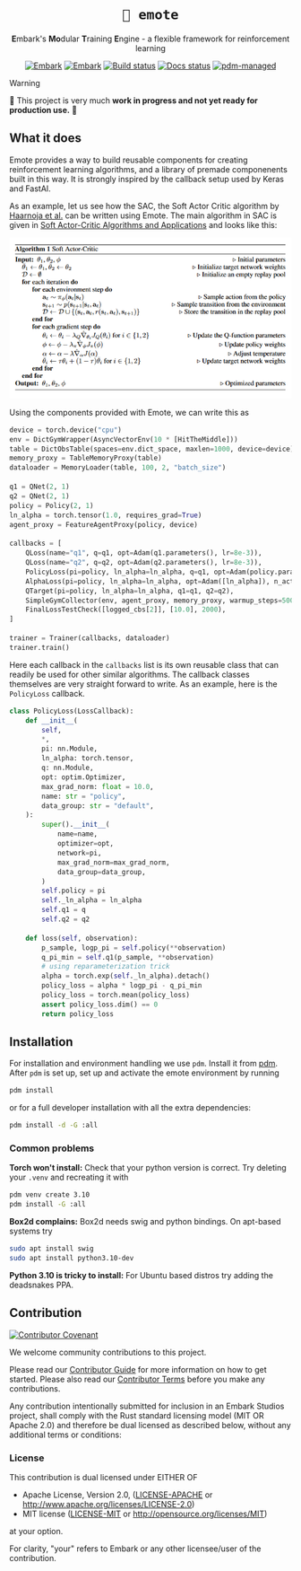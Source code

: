 <!-- Allow this file to not have a first line heading -->
<!-- markdownlint-disable-file MD041 -->

<!-- inline html -->
<!-- markdownlint-disable-file MD033 -->

<div align="center">

# `🍒 emote`

**E**mbark's **Mo**dular **T**raining **E**ngine - a flexible framework for
reinforcement learning

[![Embark](https://img.shields.io/badge/embark-open%20source-blueviolet.svg)](https://embark.dev)
[![Embark](https://img.shields.io/badge/discord-ark-%237289da.svg?logo=discord)](https://discord.gg/dAuKfZS)
[![Build status](https://badge.buildkite.com/968ac3c0bb075fb878f9f973ed91406c8b257b0f050c197542.svg?theme=github&branch=main)](https://buildkite.com/embark-studios/emote)
[![Docs status](https://img.shields.io/badge/Docs-latest-brightgreen)](https://embarkstudios.github.io/emote/)
[![pdm-managed](https://img.shields.io/badge/PDM-v2.5.6-blueviolet)](https://pdm.fming.dev)

</div>

> [!WARNING]
> 🚧 This project is very much **work in progress and not yet ready for production use.** 🚧

## What it does

Emote provides a way to build reusable components for creating reinforcement learning algorithms, and a
library of premade componenents built in this way. It is strongly inspired by the callback setup used
by Keras and FastAI.

As an example, let us see how the SAC, the Soft Actor Critic algorithm by
[Haarnoja et al.](https://arxiv.org/abs/1801.01290) can be written using Emote. The main algorithm in
SAC is given in [Soft Actor-Critic Algorithms and Applications](https://arxiv.org/abs/1812.05905) and
looks like this:

<div align="center">

![Main SAC algorithm](./docs/haarnoja_sac.png)

</div>

Using the components provided with Emote, we can write this as

```python
device = torch.device("cpu")
env = DictGymWrapper(AsyncVectorEnv(10 * [HitTheMiddle]))
table = DictObsTable(spaces=env.dict_space, maxlen=1000, device=device)
memory_proxy = TableMemoryProxy(table)
dataloader = MemoryLoader(table, 100, 2, "batch_size")

q1 = QNet(2, 1)
q2 = QNet(2, 1)
policy = Policy(2, 1)
ln_alpha = torch.tensor(1.0, requires_grad=True)
agent_proxy = FeatureAgentProxy(policy, device)

callbacks = [
    QLoss(name="q1", q=q1, opt=Adam(q1.parameters(), lr=8e-3)),
    QLoss(name="q2", q=q2, opt=Adam(q2.parameters(), lr=8e-3)),
    PolicyLoss(pi=policy, ln_alpha=ln_alpha, q=q1, opt=Adam(policy.parameters())),
    AlphaLoss(pi=policy, ln_alpha=ln_alpha, opt=Adam([ln_alpha]), n_actions=1),
    QTarget(pi=policy, ln_alpha=ln_alpha, q1=q1, q2=q2),
    SimpleGymCollector(env, agent_proxy, memory_proxy, warmup_steps=500),
    FinalLossTestCheck([logged_cbs[2]], [10.0], 2000),
]

trainer = Trainer(callbacks, dataloader)
trainer.train()
```

Here each callback in the `callbacks` list is its own reusable class that can readily be used
for other similar algorithms. The callback classes themselves are very straight forward to write.
As an example, here is the `PolicyLoss` callback.

```python
class PolicyLoss(LossCallback):
    def __init__(
        self,
        *,
        pi: nn.Module,
        ln_alpha: torch.tensor,
        q: nn.Module,
        opt: optim.Optimizer,
        max_grad_norm: float = 10.0,
        name: str = "policy",
        data_group: str = "default",
    ):
        super().__init__(
            name=name,
            optimizer=opt,
            network=pi,
            max_grad_norm=max_grad_norm,
            data_group=data_group,
        )
        self.policy = pi
        self._ln_alpha = ln_alpha
        self.q1 = q
        self.q2 = q2

    def loss(self, observation):
        p_sample, logp_pi = self.policy(**observation)
        q_pi_min = self.q1(p_sample, **observation)
        # using reparameterization trick
        alpha = torch.exp(self._ln_alpha).detach()
        policy_loss = alpha * logp_pi - q_pi_min
        policy_loss = torch.mean(policy_loss)
        assert policy_loss.dim() == 0
        return policy_loss
```

## Installation

For installation and environment handling we use `pdm`. Install it from [pdm](https://pdm.fming.dev/latest/#installation). After `pdm` is set up, set up and activate the emote environment by running

```bash
pdm install
```

or for a full developer installation with all the extra dependencies:

```bash
pdm install -d -G :all
```

### Common problems

**Torch won't install:** Check that your python version is correct. Try deleting your `.venv` and recreating it with

```bash
pdm venv create 3.10
pdm install -G :all
```

**Box2d complains:** Box2d needs swig and python bindings. On apt-based systems try

```bash
sudo apt install swig
sudo apt install python3.10-dev
```

**Python 3.10 is tricky to install:** For Ubuntu based distros try adding the deadsnakes PPA.

## Contribution

[![Contributor Covenant](https://img.shields.io/badge/contributor%20covenant-v1.4-ff69b4.svg)](../main/CODE_OF_CONDUCT.md)

We welcome community contributions to this project.

Please read our [Contributor Guide](CONTRIBUTING.md) for more information on how to get started.
Please also read our [Contributor Terms](CONTRIBUTING.md#contributor-terms) before you make any contributions.

Any contribution intentionally submitted for inclusion in an Embark Studios project, shall comply with the Rust standard licensing model (MIT OR Apache 2.0) and therefore be dual licensed as described below, without any additional terms or conditions:

### License

This contribution is dual licensed under EITHER OF

* Apache License, Version 2.0, ([LICENSE-APACHE](LICENSE-APACHE) or <http://www.apache.org/licenses/LICENSE-2.0>)
* MIT license ([LICENSE-MIT](LICENSE-MIT) or <http://opensource.org/licenses/MIT>)

at your option.

For clarity, "your" refers to Embark or any other licensee/user of the contribution.
